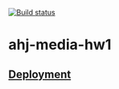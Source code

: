[![Build status](https://ci.appveyor.com/api/projects/status/lao9pyl5k8gqc6ej/branch/main?svg=true)](https://ci.appveyor.com/project/Antis85/ahj-media-hw1/branch/main)

# ahj-media-hw1

## [Deployment](https://antis85.github.io/ahj-media-hw1/)